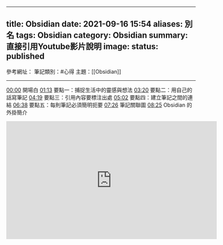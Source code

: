
---
title: Obsidian
date: 2021-09-16 15:54
aliases: 別名 
tags: Obsidian
category: Obsidian
summary: 直接引用Youtube影片說明
image: 
status: published
---

參考網址：
筆記類別：#心得
主題：[[Obsidian]]

---


[00:00](https://www.youtube.com/watch?v=Egj_DdGUIDI&list=RDCMUCdEpz2A4DzV__4C1x2quKLw&index=1&t=0s) 開場白 
[01:13](https://www.youtube.com/watch?v=Egj_DdGUIDI&list=RDCMUCdEpz2A4DzV__4C1x2quKLw&index=1&t=73s) 要點一：捕捉生活中的靈感與想法 
[03:20](https://www.youtube.com/watch?v=Egj_DdGUIDI&list=RDCMUCdEpz2A4DzV__4C1x2quKLw&index=1&t=200s) 要點二：用自己的話寫筆記 
[04:19](https://www.youtube.com/watch?v=Egj_DdGUIDI&list=RDCMUCdEpz2A4DzV__4C1x2quKLw&index=1&t=259s) 要點三：引用內容要標注出處 
[05:02](https://www.youtube.com/watch?v=Egj_DdGUIDI&list=RDCMUCdEpz2A4DzV__4C1x2quKLw&index=1&t=302s) 要點四：建立筆記之間的連結 
[06:38](https://www.youtube.com/watch?v=Egj_DdGUIDI&list=RDCMUCdEpz2A4DzV__4C1x2quKLw&index=1&t=398s) 要點五：每則筆記必須簡明扼要 
[07:26](https://www.youtube.com/watch?v=Egj_DdGUIDI&list=RDCMUCdEpz2A4DzV__4C1x2quKLw&index=1&t=446s) 筆記關聯圖 
[08:25](https://www.youtube.com/watch?v=Egj_DdGUIDI&list=RDCMUCdEpz2A4DzV__4C1x2quKLw&index=1&t=505s) Obsidian 的外掛簡介

<iframe width="560" height="315" src="https://www.youtube.com/embed/Egj_DdGUIDI" title="YouTube video player" frameborder="0" allow="accelerometer; autoplay; clipboard-write; encrypted-media; gyroscope; picture-in-picture" allowfullscreen></iframe>